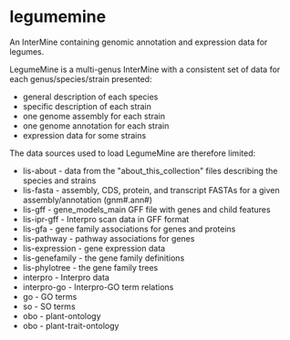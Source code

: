 # legumemine
An InterMine containing genomic annotation and expression data for legumes.

LegumeMine is a multi-genus InterMine with a consistent set of data for each genus/species/strain presented:
- general description of each species
- specific description of each strain
- one genome assembly for each strain
- one genome annotation for each strain
- expression data for some strains

The data sources used to load LegumeMine are therefore limited:
- lis-about - data from the "about_this_collection" files describing the species and strains
- lis-fasta - assembly, CDS, protein, and transcript FASTAs for a given assembly/annotation (gnm#.ann#)
- lis-gff - gene_models_main GFF file with genes and child features
- lis-ipr-gff - Interpro scan data in GFF format
- lis-gfa - gene family associations for genes and proteins
- lis-pathway	- pathway associations for genes
- lis-expression - gene expression data
- lis-genefamily - the gene family definitions  
- lis-phylotree - the gene family trees
- interpro - Interpro data
- interpro-go - Interpro-GO term relations
- go - GO terms
- so - SO terms
- obo - plant-ontology
- obo - plant-trait-ontology

